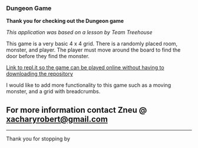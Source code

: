 ### Dungeon Game

__Thank you for checking out the Dungeon game__

*This application was based on a lesson by Team Treehouse*

This game is a very basic 4 x 4 grid. There is a randomly placed room, monster, and player. The player must move around the board to find the door before they find the monster.

[Link to repl.it so the game can be played online without having to downloading the repository](https://repl.it/DoHj/0)

I would like to add more functionality to this game such as a moving monster, and a grid with breadcrumbs.

For more information contact Zneu @ xacharyrobert@gmail.com
---

---

Thank you for stopping by
